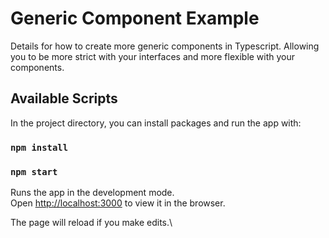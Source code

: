 # Generic Component Example

Details for how to create more generic components in Typescript. Allowing you to be more strict with your interfaces and more flexible with your components.

## Available Scripts

In the project directory, you can install packages and run the app with:

### `npm install`

### `npm start`

Runs the app in the development mode.\
Open [http://localhost:3000](http://localhost:3000) to view it in the browser.

The page will reload if you make edits.\